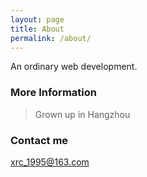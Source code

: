 ```yaml
---
layout: page
title: About
permalink: /about/
---
```


An ordinary web development.

### More Information

>Grown up in Hangzhou

### Contact me

[xrc_1995@163.com](mailto:xrc_1995@163.com)